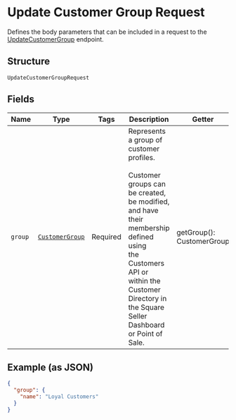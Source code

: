 
# Update Customer Group Request

Defines the body parameters that can be included in a request to the
[UpdateCustomerGroup](../../doc/apis/customer-groups.md#update-customer-group) endpoint.

## Structure

`UpdateCustomerGroupRequest`

## Fields

| Name | Type | Tags | Description | Getter | Setter |
|  --- | --- | --- | --- | --- | --- |
| `group` | [`CustomerGroup`](../../doc/models/customer-group.md) | Required | Represents a group of customer profiles.<br><br>Customer groups can be created, be modified, and have their membership defined using<br>the Customers API or within the Customer Directory in the Square Seller Dashboard or Point of Sale. | getGroup(): CustomerGroup | setGroup(CustomerGroup group): void |

## Example (as JSON)

```json
{
  "group": {
    "name": "Loyal Customers"
  }
}
```


